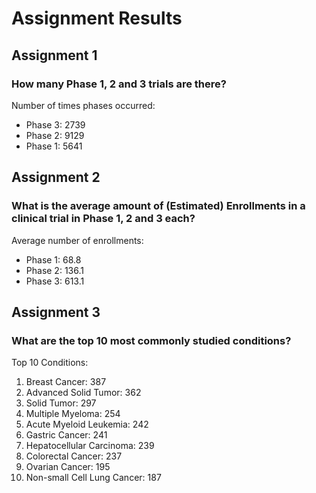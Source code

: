# Assignment Results

## Assignment 1

### How many Phase 1, 2 and 3 trials are there?

Number of times phases occurred:

- Phase 3: 2739
- Phase 2: 9129
- Phase 1: 5641

## Assignment 2

### What is the average amount of (Estimated) Enrollments in a clinical trial in Phase 1, 2 and 3 each?

Average number of enrollments:
 - Phase 1: 68.8
 - Phase 2: 136.1
 - Phase 3: 613.1
## Assignment 3

### What are the top 10 most commonly studied conditions?

Top 10 Conditions:

1. Breast Cancer: 387
2. Advanced Solid Tumor: 362
3. Solid Tumor: 297
4. Multiple Myeloma: 254
5. Acute Myeloid Leukemia: 242
6. Gastric Cancer: 241
7. Hepatocellular Carcinoma: 239
8. Colorectal Cancer: 237
9. Ovarian Cancer: 195
10. Non-small Cell Lung Cancer: 187
